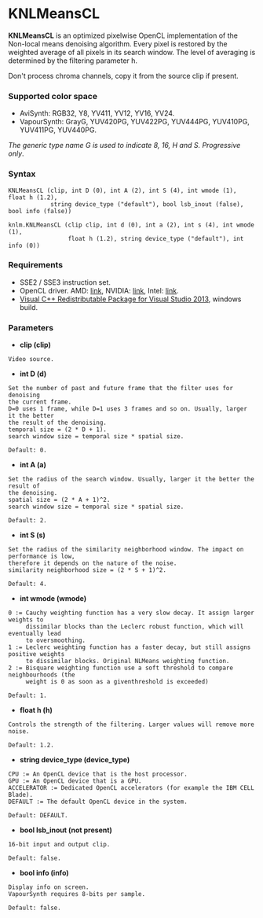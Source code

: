 # KNLMeansCL #

**KNLMeansCL** is an optimized pixelwise OpenCL implementation of the Non-local means denoising algorithm. 
Every pixel is restored by the weighted average of all pixels in its search window. The level of averaging is determined by the filtering parameter h. 

Don't process chroma channels, copy it from the source clip if present.

### Supported color space ###
-  AviSynth: RGB32, Y8, YV411, YV12, YV16, YV24.
-  VapourSynth: GrayG, YUV420PG, YUV422PG, YUV444PG, YUV410PG, YUV411PG, YUV440PG.

*The generic type name G is used to indicate 8, 16, H and S. Progressive only*.

### Syntax ###
```
KNLMeansCL (clip, int D (0), int A (2), int S (4), int wmode (1), float h (1.2), 
            string device_type ("default"), bool lsb_inout (false), bool info (false))
            
knlm.KNLMeansCL (clip clip, int d (0), int a (2), int s (4), int wmode (1),  
                 float h (1.2), string device_type ("default"), int info (0)) 
```

### Requirements ###
- SSE2 / SSE3 instruction set.
- OpenCL driver. AMD: [link](http://support.amd.com), NVIDIA: [link](http://www.nvidia.com/download/find.aspx), Intel: [link](https://software.intel.com/en-us/articles/opencl-drivers).
- [Visual C++ Redistributable Package for Visual Studio 2013](http://www.microsoft.com/en-US/download/details.aspx?id=40784), windows build.

### Parameters ###
- **clip (clip)**
``` 
Video source.
```	
- **int D (d)**
```
Set the number of past and future frame that the filter uses for denoising 
the current frame. 
D=0 uses 1 frame, while D=1 uses 3 frames and so on. Usually, larger it the better 
the result of the denoising. 
temporal size = (2 * D + 1).
search window size = temporal size * spatial size.
	
Default: 0.
```

- **int A (a)**
```	
Set the radius of the search window. Usually, larger it the better the result of 
the denoising.
spatial size = (2 * A + 1)^2.
search window size = temporal size * spatial size.
	
Default: 2.
```
- **int S (s)**
```	
Set the radius of the similarity neighborhood window. The impact on performance is low,
therefore it depends on the nature of the noise.
similarity neighborhood size = (2 * S + 1)^2.
	
Default: 4.
```
- **int wmode (wmode)**
```	
0 := Cauchy weighting function has a very slow decay. It assign larger weights to
     dissimilar blocks than the Leclerc robust function, which will eventually lead
     to oversmoothing.
1 := Leclerc weighting function has a faster decay, but still assigns positive weights
     to dissimilar blocks. Original NLMeans weighting function.
2 := Bisquare weighting function use a soft threshold to compare neighbourhoods (the 
     weight is 0 as soon as a giventhreshold is exceeded)
	
Default: 1.
```	
- **float h (h)**
```	
Controls the strength of the filtering. Larger values will remove more noise.
	
Default: 1.2.
```
- **string device_type (device_type)**
```	
CPU := An OpenCL device that is the host processor.
GPU := An OpenCL device that is a GPU. 
ACCELERATOR := Dedicated OpenCL accelerators (for example the IBM CELL Blade).
DEFAULT := The default OpenCL device in the system.
	
Default: DEFAULT.
```	
- **bool lsb_inout (not present)**
```		
16-bit input and output clip.

Default: false.
```	
- **bool info (info)**
```	
Display info on screen.
VapourSynth requires 8-bits per sample.

Default: false.
```
